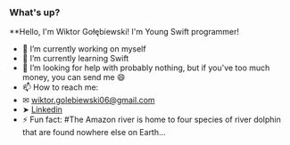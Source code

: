 ### What's up? 
**Hello, I'm Wiktor Gołębiewski! I'm Young Swift programmer!

- 🔭 I’m currently working on myself
- 🌱 I’m currently learning Swift
- 🤔 I’m looking for help with probably nothing, but if you've too much money, you can send me 😄
- 📫 How to reach me: 
- ✉ wiktor.golebiewski06@gmail.com 
- ➤ [Linkedin](https://www.linkedin.com/in/wiktor-gołębiewski-6bb036210/)
- ⚡ Fun fact: #The Amazon river is home to four species of river dolphin that are found nowhere else on Earth...
